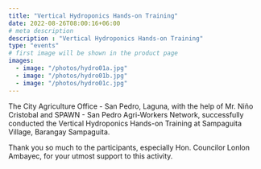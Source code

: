 ```yaml
---
title: "Vertical Hydroponics Hands-on Training"
date: 2022-08-26T08:00:16+06:00
# meta description
description : "Vertical Hydroponics Hands-on Training"
type: "events"
# first image will be shown in the product page
images:
  - image: "/photos/hydro01a.jpg"
  - image: "/photos/hydro01b.jpg"
  - image: "/photos/hydro01c.jpg"      
---
```



<!-- August 26, 2022 -->

The City Agriculture Office - San Pedro, Laguna, with the help of Mr. Niño Cristobal and SPAWN - San Pedro Agri-Workers Network, successfully conducted the Vertical Hydroponics Hands-on Training at Sampaguita Village, Barangay Sampaguita.

Thank you so much to the participants, especially Hon. Councilor Lonlon Ambayec, for your utmost support to this activity.